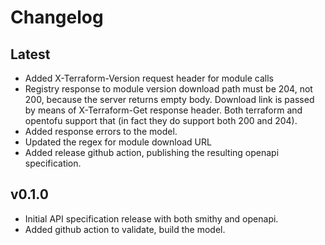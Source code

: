 # Changelog

## Latest

* Added X-Terraform-Version request header for module calls
* Registry response to module version download path must be 204, not 200, because the server returns empty body. Download link is passed by means of X-Terraform-Get response header. Both terraform and opentofu support that (in fact they do support both 200 and 204).
* Added response errors to the model.
* Updated the regex for module download URL
* Added release github action, publishing the resulting openapi specification.

## v0.1.0

* Initial API specification release with both smithy and openapi.
* Added github action to validate, build the model.
